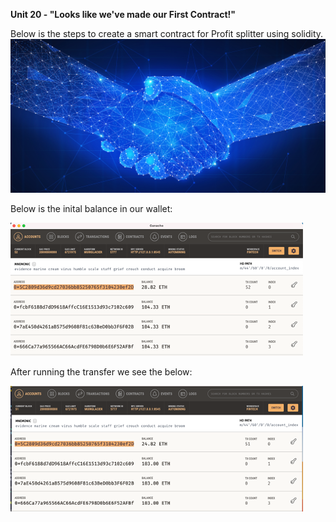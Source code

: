**Unit 20 - "Looks like we've made our First Contract!"**

Below is the steps to create a smart contract for Profit splitter using solidity.
![Image](https://github.com/pyagh11/HW20/blob/main/smart-contract%20(1).png)

Below is the inital balance in our wallet:

![Imageofinitialbalance](https://github.com/pyagh11/HW20/blob/main/initialbalance.png)

After running the transfer we see the below:

![Imageofnewbalance](https://github.com/pyagh11/HW20/blob/main/newbalance.png)
